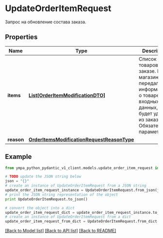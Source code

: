 # UpdateOrderItemRequest

Запрос на обновление состава заказа.

## Properties
Name | Type | Description | Notes
------------ | ------------- | ------------- | -------------
**items** | [**List[OrderItemModificationDTO]**](OrderItemModificationDTO.md) | Список товаров в заказе.  Если магазин не передал информацию о товаре во входных данных, он будет удален из заказа.  Обязательный параметр.  | 
**reason** | [**OrderItemsModificationRequestReasonType**](OrderItemsModificationRequestReasonType.md) |  | [optional] 

## Example

```python
from ympa_python_pydantic_v1_client.models.update_order_item_request import UpdateOrderItemRequest

# TODO update the JSON string below
json = "{}"
# create an instance of UpdateOrderItemRequest from a JSON string
update_order_item_request_instance = UpdateOrderItemRequest.from_json(json)
# print the JSON string representation of the object
print UpdateOrderItemRequest.to_json()

# convert the object into a dict
update_order_item_request_dict = update_order_item_request_instance.to_dict()
# create an instance of UpdateOrderItemRequest from a dict
update_order_item_request_from_dict = UpdateOrderItemRequest.from_dict(update_order_item_request_dict)
```
[[Back to Model list]](../README.md#documentation-for-models) [[Back to API list]](../README.md#documentation-for-api-endpoints) [[Back to README]](../README.md)


